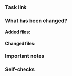 ### Task link

### What has been changed?

#### Added files:

#### Changed files:

### Important notes

### Self-checks



